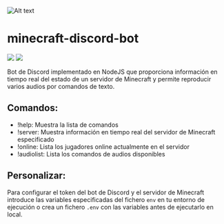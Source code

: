 ![Alt text](https://cdn.iconscout.com/icon/free/png-256/discord-3-569463.png)
# minecraft-discord-bot
<img src="https://img.shields.io/static/v1?label=gracia&message=bastante&color=success"> <img src="https://img.shields.io/static/v1?label=utilidad&message=0%&color=red">

Bot de Discord implementado en NodeJS que proporciona información en tiempo real del estado de un servidor de Minecraft y permite reproducir varios audios por comandos de texto.

## Comandos:

- !help: Muestra la lista de comandos
- !server: Muestra información en tiempo real del servidor de Minecraft especificado
- !online: Lista los jugadores online actualmente en el servidor
- !audiolist: Lista los comandos de audios disponibles

## Personalizar:
Para configurar el token del bot de Discord y el servidor de Minecraft introduce las variables especificadas del fichero `env` en tu entorno de ejecución o crea un fichero `.env` con las variables antes de ejecutarlo en local.
